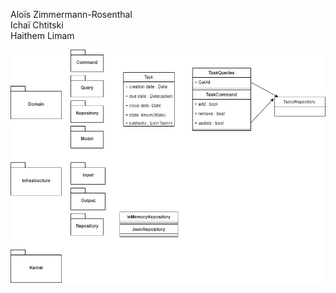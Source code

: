 Aloïs Zimmermann-Rosenthal\
Ichaï Chtitski\
Haithem Limam

![Schema de conception](images/schema.png)


